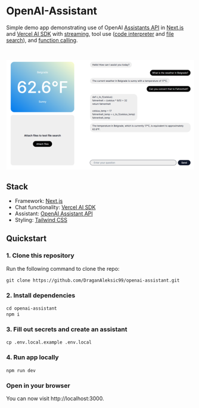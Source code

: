# OpenAI-Assistant

Simple demo app demonstrating use of OpenAI [Assistants API](https://platform.openai.com/docs/assistants/overview) in [Next.js](https://nextjs.org/) and [Vercel AI SDK](https://sdk.vercel.ai/docs/introduction) with [streaming](https://platform.openai.com/docs/assistants/overview/step-4-create-a-run), tool use ([code interpreter](https://platform.openai.com/docs/assistants/tools/code-interpreter) and [file search](https://platform.openai.com/docs/assistants/tools/file-search)), and [function calling](https://platform.openai.com/docs/assistants/tools/function-calling).

<br>

![](opeanai-assistant.png)

## Stack

- Framework: [Next.js](https://nextjs.org/)
- Chat functionality: [Vercel AI SDK](https://sdk.vercel.ai/docs/introduction)
- Assistant: [OpenAI Assistant API](https://platform.openai.com/docs/assistants/overview)
- Styling: [Tailwind CSS](https://tailwindcss.com/)

## Quickstart

### 1. Clone this repository

Run the following command to clone the repo:

```
git clone https://github.com/DraganAleksic99/openai-assistant.git
```

### 2. Install dependencies

```
cd openai-assistant
npm i
```

### 3. Fill out secrets and create an assistant

```
cp .env.local.example .env.local
```

### 4. Run app locally

```
npm run dev
```

### Open in your browser

You can now visit http://localhost:3000.
